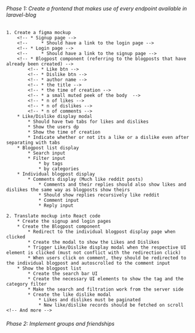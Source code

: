 ###### Phase 1: Create a frontend that makes use of every endpoint available in laravel-blog

    1. Create a figma mockup
        <!-- * Signup page -->
        <!--     * Should have a link to the login page -->
        <!-- * Login page -->
        <!--     * Should have a link to the signup page -->
        <!-- * Blogpost component (referring to the blogposts that have already been created) -->
            <!-- * Like btn -->
            <!-- * Dislike btn -->
            <!-- * author name -->
            <!-- * the title -->
            <!-- * the time of creation -->
            <!-- * a small muted peek of the body  -->
            <!-- * n of likes -->
            <!-- * n of dislikes -->
            <!-- * n of comments -->
        * Like/Dislike display modal
            * Should have two tabs for likes and dislikes
            * Show the users dp
            * Show the time of creation
            * Indicate whether or not its a like or a dislike even after separating with tabs
        * Blogpost list display
            * Search input
            * Filter input
                * by tags
                * by categories
        * Individual blogpost display
            * Comments display (Much like reddit posts)
                * Comments and their replies should also show likes and dislikes the same way as blogposts show theirs
                * Should show replies recursively like reddit
                * Comment input
                * Reply input

    2. Translate mockup into React code
        * Create the signup and login pages
        * Create the Blogpost component 
            * Redirect to the individual blogpost display page when clicked
            * Create the modal to show the Likes and Dislikes
            * Trigger Like/Dislike display modal when the respective UI element is clicked (must not conflict with the redirection click)
            * When users click on comment, they should be redirected to the individual blogpost and autoscrolled to the comment input
        * Show the blogpost list
            * Create the search bar UI
            * Create the necessary UI elements to show the tag and the category filter
            * Make the search and filtration work from the server side
            * Create the like dislike modal
                * Likes and dislikes must be paginated
                * New like/dislike records should be fetched on scroll
    <!-- And more -->

###### Phase 2: Implement groups and friendships
